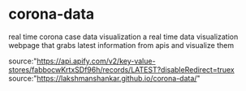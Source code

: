 # corona-data
real time corona case data visualization 
a real time data visualization webpage that grabs latest information from apis and visualize them 



source:"https://api.apify.com/v2/key-value-stores/fabbocwKrtxSDf96h/records/LATEST?disableRedirect=truex
source:"https://lakshmanshankar.github.io/corona-data/"
